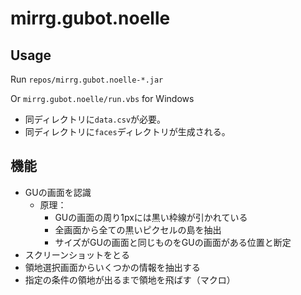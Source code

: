 ﻿# mirrg.gubot.noelle

## Usage

Run `repos/mirrg.gubot.noelle-*.jar`

Or `mirrg.gubot.noelle/run.vbs` for Windows

- 同ディレクトリに`data.csv`が必要。
- 同ディレクトリに`faces`ディレクトリが生成される。

## 機能

- GUの画面を認識
  - 原理：
    - GUの画面の周り1pxには黒い枠線が引かれている
    - 全画面から全ての黒いピクセルの島を抽出
    - サイズがGUの画面と同じものをGUの画面がある位置と断定
- スクリーンショットをとる
- 領地選択画面からいくつかの情報を抽出する
- 指定の条件の領地が出るまで領地を飛ばす（マクロ）
